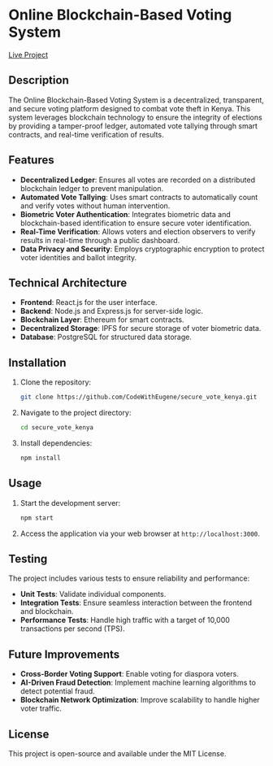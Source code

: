 # Online Blockchain-Based Voting System
[Live Project](https://secure-vote-kenya.vercel.app/)
## Description
The Online Blockchain-Based Voting System is a decentralized, transparent, and secure voting platform designed to combat vote theft in Kenya. This system leverages blockchain technology to ensure the integrity of elections by providing a tamper-proof ledger, automated vote tallying through smart contracts, and real-time verification of results.

## Features
- **Decentralized Ledger**: Ensures all votes are recorded on a distributed blockchain ledger to prevent manipulation.
- **Automated Vote Tallying**: Uses smart contracts to automatically count and verify votes without human intervention.
- **Biometric Voter Authentication**: Integrates biometric data and blockchain-based identification to ensure secure voter identification.
- **Real-Time Verification**: Allows voters and election observers to verify results in real-time through a public dashboard.
- **Data Privacy and Security**: Employs cryptographic encryption to protect voter identities and ballot integrity.

## Technical Architecture
- **Frontend**: React.js for the user interface.
- **Backend**: Node.js and Express.js for server-side logic.
- **Blockchain Layer**: Ethereum for smart contracts.
- **Decentralized Storage**: IPFS for secure storage of voter biometric data.
- **Database**: PostgreSQL for structured data storage.

## Installation
1. Clone the repository:
    ```bash
    git clone https://github.com/CodeWithEugene/secure_vote_kenya.git
    ```
2. Navigate to the project directory:
    ```bash
    cd secure_vote_kenya
    ```
3. Install dependencies:
    ```bash
    npm install
    ```

## Usage
1. Start the development server:
    ```bash
    npm start
    ```
2. Access the application via your web browser at `http://localhost:3000`.

## Testing
The project includes various tests to ensure reliability and performance:
- **Unit Tests**: Validate individual components.
- **Integration Tests**: Ensure seamless interaction between the frontend and blockchain.
- **Performance Tests**: Handle high traffic with a target of 10,000 transactions per second (TPS).

## Future Improvements
- **Cross-Border Voting Support**: Enable voting for diaspora voters.
- **AI-Driven Fraud Detection**: Implement machine learning algorithms to detect potential fraud.
- **Blockchain Network Optimization**: Improve scalability to handle higher voter traffic.

## License
This project is open-source and available under the MIT License.
